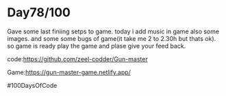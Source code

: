 
# Day78/100


Gave some last finiing setps to game. today i add music in game also some images. and some some bugs of game(it take me 2 to 2.30h but thats ok). 
so game is ready play the game and plase give your feed back.


code:https://github.com/zeel-codder/Gun-master

Game:https://gun-master-game.netlify.app/



#100DaysOfCode
